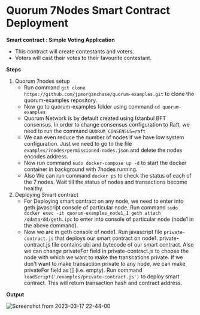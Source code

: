 # Quorum 7Nodes Smart Contract Deployment

**Smart contract : Simple Voting Application**
  - This contract will create contestants and voters.
  - Voters will cast their votes to their favourite contestant.

**Steps**
1. Quorum 7nodes setup
    - Run command `git clone https://github.com/jpmorganchase/quorum-examples.git` to clone the quorum-examples repository. 
    - Now go to quorum-examples folder using command `cd quorum-examples`
    - Quorum Network is by default created using Istanbul BFT consensus. In order to change consensus configuration to Raft, we need to run the command `QUORUM_CONSENSUS=raft`
    - We can even reduce the number of nodes if we have low system configuration. Just we need to go to the file `examples/7nodes/permissioned-nodes.json` and delete the nodes encodes address.
    - Now run command `sudo docker-compose up -d` to start the docker container in background with 7nodes running.
    - Also We can run command `docker ps` to check the status of each of the 7 nodes. Wait till the status of nodes and transactions become healthy. 
2. Deploying Smart contract
    - For Deploying smart contract on any node, we need to enter into geth javascript console of particular node. Run command `sudo docker exec -it quorum-examples_node1_1 geth attach /qdata/dd/geth.ipc` to enter into console of particular node (node1 in the above command).
    - Now we are in geth console of node1. Run javascript file `private-contract.js` that deploys our smart contract on node1. private-contract.js file contains abi and bytecode of our smart contract. Also we can change privateFor field in private-contract.js to choose the node with which we want to make the transcations private. If we don't want to make transaction private to any node, we can make privateFor field as [] (i.e. empty). Run command `loadScript('/examples/private-contract.js')` to deploy smart contract. This will return transaction hash and contract address. 
   
**Output**

![Screenshot from 2023-03-17 22-44-00](https://user-images.githubusercontent.com/53372247/225980454-d6d3d926-a5db-45c2-80b2-3b9b3fd712ca.png)
